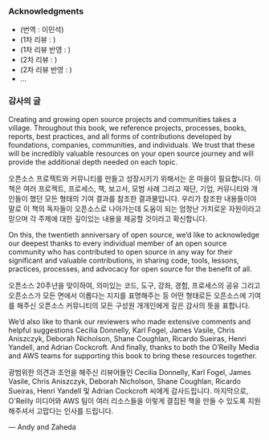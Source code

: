 ### Acknowledgments

* (번역 : 이민석)
* (1차 리뷰 : )
* (1차 리뷰 반영 : )
* (2차 리뷰 : )
* (2차 리뷰 반영 : )
* ...

### 감사의 글

Creating and growing open source projects and communities takes a village. Throughout this book, we reference projects, processes, books, reports, best practices, and all forms of contributions developed by foundations, companies, communities, and individuals. We trust that these will be incredibly valuable resources on your open source journey and will provide the additional depth needed on each topic.

오픈소스 프로젝트와 커뮤니티를 만들고 성장시키기 위해서는 온 마을이 필요합니다. 이 책은 여러 프로젝트, 프로세스, 책, 보고서, 모범 사례 그리고 재단, 기업, 커뮤니티와 개인들이 했던 모든 형태의 기여 결과를 참조한 결과물입니다. 우리가 참조한 내용들이야말로 이 책의 독자들이 오픈소스로 나아가는데 도움이 되는 엄청난 가치로운 자원이라고 믿으며 각 주제에 대한 깊이있는 내용을 제공할 것이라고 확신합니다.

On this, the twentieth anniversary of open source, we’d like to acknowledge our deepest thanks to every individual member of an open source community who has contributed to open source in any way for their significant and valuable contributions, in sharing code, tools, lessons, practices, processes, and advocacy for open source for the benefit of all.

오픈소스 20주년을 맞이하여, 의미있는 코드, 도구, 강좌, 경험, 프로세스의 공유 그리고 오픈소스가 모든 면에서 이롭다는 지지를 표명해주는 등 어떤 형태로든 오픈소스에 기여를 해주신 오픈소스 커뮤니티의 모든 구성원 개개인에게 깊은 감사의 뜻을 표합니다.

We’d also like to thank our reviewers who made extensive comments and helpful suggestions Cecilia Donnelly, Karl Fogel, James Vasile, Chris Aniszczyk, Deborah Nicholson, Shane Coughlan, Ricardo Sueiras, Henri Yandell, and Adrian Cockcroft. And finally, thanks to both the O’Reilly Media and AWS teams for supporting this book to bring these resources together.

광범위한 의견과 조언을 해주신 리뷰어들인 Cecilia Donnelly, Karl Fogel, James Vasile, Chris Aniszczyk, Deborah Nicholson, Shane Coughlan, Ricardo Sueiras, Henri Yandell 및 Adrian Cockcroft 씨에게 감사드립니다. 마지막으로, O'Reilly 미디어와 AWS 팀이 여러 리소스들을 이렇게 결집된 책을 만들 수 있도록 지원해주셔서 고맙다는 인사를 드립니다.

— Andy and Zaheda
